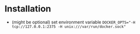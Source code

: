 # Installation

* (might be optional) set environment variable `DOCKER_OPTS="-H tcp://127.0.0.1:2375 -H unix:///var/run/docker.sock"`
